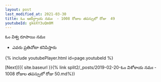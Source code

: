 ```yaml
---
layout: post
last_modified_at: 2021-03-30
title: ఓం ఆటీన్ద్రాయ నమః  - 1008 రోజుల తపస్సులో రోజు  49
youtubeId: gkeXY3uQm0M
---
```

 
 
 ఓం విశ్వ రూపాయి నమః  
 
 -  ఎవరు ప్రతిచోటా కనిపిస్తారు 
 
  
 
  
 
 
 
 
 
 


{% include youtubePlayer.html id=page.youtubeId %}
 
[Next]({{ site.baseurl }}{% link  split2/_posts/2019-02-20-ఓం విశోకాయ నమః  - 1008 రోజుల తపస్సులో రోజు  50.md%})
 
